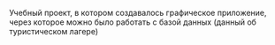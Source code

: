 Учебный проект, в котором создавалось графическое приложение, через которое можно было работать с базой данных (данный об туристическом лагере)
